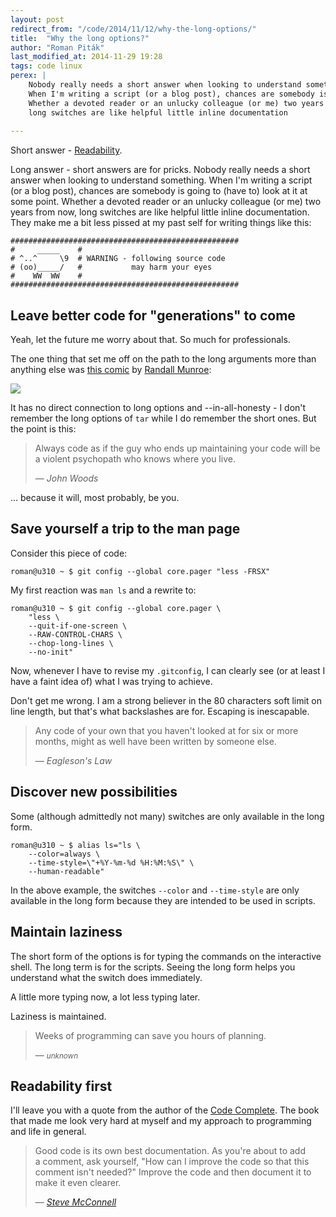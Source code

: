 ```yaml
---
layout: post
redirect_from: "/code/2014/11/12/why-the-long-options/"
title:  "Why the long options?"
author: "Roman Piták"
last_modified_at: 2014-11-29 19:28
tags: code linux
perex: |
    Nobody really needs a short answer when looking to understand something.
    When I'm writing a script (or a blog post), chances are somebody is going to (have to) look at it at some point.
    Whether a devoted reader or an unlucky colleague (or me) two years from now, 
    long switches are like helpful little inline documentation
    
---
```


Short answer - [Readability](http://en.wikipedia.org/wiki/Readability).

Long answer - short answers are for pricks. Nobody really needs a short answer when looking to understand something.
When I'm writing a script (or a blog post), chances are somebody is going to (have to) look at it at some point.
Whether a devoted reader or an unlucky colleague (or me) two years from now, 
long switches are like helpful little inline documentation. 
They make me a bit less pissed at my past self for writing things like this:
  
<pre class="pitak"><code><span class="comment"
>###################################################
#     _____    # 
# ^..^     \9  # WARNING - following source code
# (oo)_____/   #           may harm your eyes
#    WW  WW    #
###################################################
</span></code></pre>


## Leave better code for "generations" to come

Yeah, let the future me worry about that. So much for professionals. 

The one thing that set me off on the path to the long arguments more than anything else 
was [this comic](http://xkcd.com/1168/) by [Randall Munroe](http://xkcd.com/about/):  

<a href="http://xkcd.com/1168/" target="_blank"><img src="http://imgs.xkcd.com/comics/tar.png" /></a>

It has no direct connection to long options and --in-all-honesty -
I don't remember the long options of `tar` while I do remember the short ones. 
But the point is this: 

<blockquote>
<p>Always code as if the guy who ends up maintaining your code will be a violent psychopath who knows where you live.</p>
<footer>— <cite>John Woods</cite></footer>
</blockquote>

... because it will, most probably, be you. 

## Save yourself a trip to the man page

Consider this piece of code:

<pre class="pitak"><code><span class="user-host">roman@u310 </span><span 
class="path">~ $ </span><span class="function">git</span> config --global core.pager <span class="string">"less -FRSX"</span></code></pre>

My first reaction was `man ls` and a rewrite to: 

<pre class="pitak"><code><span class="user-host">roman@u310 </span><span 
class="path">~ $ </span><span class="function">git</span> config --global core.pager <span 
class="warning">\</span><span class="string">
    "less <span class="warning">\</span>
    --quit-if-one-screen <span class="warning">\</span>
    --RAW-CONTROL-CHARS <span class="warning">\</span>
    --chop-long-lines <span class="warning">\</span>
    --no-init"</span></code></pre>

Now, whenever I have to revise my `.gitconfig`, I can clearly see (or at least I have a faint idea of) what I was trying to achieve.   

Don't get me wrong. I am a strong believer in the 80 characters soft limit on line length, but that's what backslashes are for.
Escaping is inescapable.

<blockquote>
<p>Any code of your own that you haven't looked at for six or more months, might as well have been written by someone else.</p>
<footer>— <cite>Eagleson's Law</cite></footer>
</blockquote>

## Discover new possibilities

Some (although admittedly not many) switches are only available in the long form. 

<pre class="pitak"><code><span class="user-host">roman@u310 </span><span 
class="path">~ $ </span><span class="function">alias</span> ls=<span
class="string">"ls <span class="warning">\</span>
    --color=always <span class="warning">\</span>
    --time-style=\"+%Y-%m-%d %H:%M:%S\" <span class="warning">\</span>
    --human-readable"</span></code></pre>

In the above example, the switches `--color` and `--time-style` are only available in the long form because they are intended to be used in scripts.   

## Maintain laziness

The short form of the options is for typing the commands on the interactive shell. 
The long term is for the scripts. 
Seeing the long form helps you understand what the switch does immediately. 

A little more typing now, a lot less typing later. 

Laziness is maintained. 

<blockquote>
<p>Weeks of programming can save you hours of planning.</p>
<footer>— <cite><small>unknown</small></cite></footer>
</blockquote>

## Readability first

I'll leave you with a&nbsp;quote from the&nbsp;author of the&nbsp;<a href="http://www.cc2e.com" 
target="_blank">Code Complete</a>. The&nbsp;book that made me look very hard at&nbsp;myself 
and&nbsp;my&nbsp;approach to&nbsp;programming and&nbsp;life&nbsp;in&nbsp;general.      

<blockquote>
<p>Good code is&nbsp;its&nbsp;own best documentation. As&nbsp;you're about to add a&nbsp;comment,
ask yourself, "How can I&nbsp;improve the&nbsp;code so&nbsp;that this comment isn't needed?"
Improve the&nbsp;code and&nbsp;then document it to make it even clearer.</p>
<footer>— <cite><a href="http://www.stevemcconnell.com/" target="_blank">Steve McConnell</a></cite></footer>
</blockquote>
